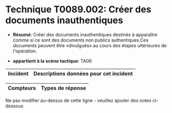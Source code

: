 # Technique T0089.002: Créer des documents inauthentiques

* **Résumé**: Créer des documents inauthentiques destinés à apparaître comme si ce sont des documents non publics authentiques.Ces documents peuvent être «divulgués» au cours des étapes ultérieures de l'opération.

* **appartient à la scène tactique**: TA06


|Incident |Descriptions données pour cet incident |
|-------- |-------------------- |



|Compteurs |Types de réponse |
|-------- |-------------- |


Ne pas modifier au-dessus de cette ligne - veuillez ajouter des notes ci-dessous